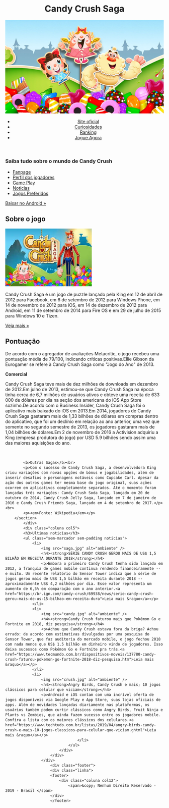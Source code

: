 <head>
	<meta charset="utf-8" />
	<title>Candy Crush Saga</title>
	<link rel="stylesheet" type="text/css" href="estilof.css">   
</head>
<body>
	<div class="header">
		<div class="linha">
			<header>
				<div class="coluna col4">
					<h1 class="logo">Candy Crush Saga</h1>
				</div>
				<div class="coluna col8">
					 <img src="candy.jpg">
				<nav>
				<ul class="menu inline sem-marcador">
					<li><a href="https://community.king.com">Site oficial</a></li>
					<li><a href="https://www.techtudo.com.br/listas/2017/11/candy-crush-saga-confira-10-curiosidades-sobre-o-game.ghtml">Curiosidades</a></li>
					<li><a href="https://community.king.com/en/candy-crush-saga/discussion/220167/is-there-a-world-rank-listing-for-candy-crush-saga">Ranking</a></li>
				    <li><a href="https://king.com/pt_BR/game/candycrush">Jogue Agora</a></li>
       	        </ul>   
      				</nav> 
			</div>
		</header>
	</div>
</div>
<div class="linha"> 
		<section>
			<div class="coluna col3 sidebar">
				<h3>Saiba tudo sobre o mundo de Candy Crush</h3>
				<ul class="sem-marcador sem-padding">
					<li><a href="https://pt-br.facebook.com/CandyCrushBrasil/">Fanpage</a></li>
					<li><a href="http://procrastination.com.br/games/candy-crush-70-dos-jogadores-nunca-pagaram-extras">Perfil dos jogadores</a></li>
					<li><a href="https://www.youtube.com/watch?v=d5Rf0An-jEg">Game Play</a></li>
					<li><a href="https://www.bbc.com/portuguese/noticias/2015/11/151103_candy_crush_mdb">Notícias</a></li>
					<li><a href="https://www.tecmundo.com.br/smartphone/118316-reis-smartphone-candy-crush-clash-of-clans-preferidos-no-brasil.htm">Jogos Preferidos</a></li>
				</ul>
				<a href="https://play.google.com/store/apps/details?id=com.king.candycrushsodasaga&hl=pt_BR" class="botao">Baixar no Android &raquo;</a>
			</div>
			<div class="coluna col9">
				<h2>Sobre o jogo</h2>
				<img src="crush.jpg" alt="tela inicial" />
				<p> Candy Crush Saga é um jogo de puzzle lançado pela King em 12 de abril de 2012 para Facebook, em 6 de setembro de 2012 para Windows Phone, em 14 de novembro de 2012 para iOS, em 14 de dezembro de 2012 para Android, em 11 de setembro de 2014 para Fire OS e em 29 de julho de 2015 para Windows 10 e Tizen.</p>
				<a href="https://pt.wikipedia.org/wiki/Candy_Crush_Saga" class="botao">Veja mais &raquo;</a>
				</div>
			</section>
		</div>
		<div class="conteudo-extra">
			<div class="linha">
				<div class="coluna col7 contato">
		<section>
		<h2><b>Pontuação</b></h2>
		<p>De acordo com o agregador de avaliações Metacritic, o jogo recebeu uma pontuação média de 79/100, indicando críticas positivas.Ellie Gibson da Eurogamer se refere à Candy Crush Saga como "Jogo do Ano" de 2013.
		</p>
			<b>Comercial</b><br>
			<p>Candy Crush Saga teve mais de dez milhões de downloads em dezembro de 2012.Em julho de 2013, estimou-se que Candy Crush Saga na época tinha cerca de 6,7 milhões de usuários ativos e obteve uma receita de 633 000 de dólares por dia na seção dos americana do iOS App Store sozinho.De acordo com o Business Insider, Candy Crush Saga foi o aplicativo mais baixado do iOS em 2013.Em 2014, jogadores de Candy Crush Saga gastaram mais de 1,33 bilhões de dólares em compras dentro do aplicativo, que foi um declínio em relação ao ano anterior, uma vez que somente no segundo semestre de 2013, os jogadores gastaram mais de 1,04 bilhões de dólares.Em 2 de novembro de 2016 a Activision adquiriu a King (empresa produtora do jogo) por USD 5.9 bilhões sendo assim uma das maiores aquisições do ano.<p><br>

			<b>Outras Sagas</b><br>
			<p>Com o sucesso de Candy Crush Saga, a desenvolvedora King criou variações com novas opções de bônus e jogabilidades, além de inserir desafios e personagens notáveis como Cupcake Carl. Apesar da ação dos outros games ter mesma base do jogo original, suas ações ocorrem em aplicativos completamente separados. Até o momento foram lançadas três variações: Candy Crush Soda Saga, lançado em 20 de outubro de 2014, Candy Crush Jelly Saga, lançado em 7 de janeiro de 2016 e Candy Crush Friends Saga, lançado em 4 de setembro de 2017.</p><br>
			<p><em>Fonte: Wikipedia</em></p>
		</section>
			</div>
			<div class="coluna col5">
			<h3>Ultimas noticias</h3>
			<ul class="sem-marcador sem-padding noticias">
				<li>
					<img src="saga.jpg" alt="ambiente" />
					<h4><strong>SÉRIE CANDY CRUSH GEROU MAIS DE US$ 1,5 BILHÃO EM RECEITA DURANTE 2018</strong></h4>
					<p>Embora o primeiro Candy Crush tenha sido lançado em 2012, a franquia de games mobile continua rendendo financeiramente -- e muito. Um recente relatório do Sensor Tower indica que a série de jogos gerou mais de US$ 1,5 bilhão em receita durante 2018 -- aproximadamente US$ 4,2 milhões por dia. Esse valor representa um aumento de 6,5% em comparação com o ano anterior.<a href="https://br.ign.com/candy-crush/69938/news/serie-candy-crush-gerou-mais-de-us-15-bilhao-em-receita-dura">Leia mais &raquo</a></p>
				</li>
				<li>
					<img src="candy.jpg" alt="ambiente" />
					<h4><strong>Candy Crush faturou mais que Pokémon Go e Fortnite em 2018, diz pesquisa</strong></h4>
					<p>Achou que Candy Crush estava fora da briga? Achou errado: de acordo com estimativas divulgadas por uma pesquisa do Sensor Tower, que faz auditoria do mercado mobile, o jogo fechou 2018 com nada menos que US$ 1.5 bilhão em dinheiro vindo de jogadores. Isso deixa sucessos como Pokémon Go e Fortnite pra trás.<a href="https://www.tecmundo.com.br/dispositivos-moveis/137780-candy-crush-faturou-pokemon-go-fortnite-2018-diz-pesquisa.htm">Leia mais &raquo</a></p>
				</li>
				<li>
					<img src="crush.jpg" alt="ambiente" />
					<h4><strong>Angry Birds, Candy Crush e mais; 10 jogos clássicos para celular que viciam</strong></h4>
					<p>Android e iOS contam com uma incrível oferta de jogos disponíveis via Google Play e App Store, suas lojas oficiais de apps. Além de novidades lançadas diariamente nas plataformas, os usuários também podem curtir clássicos como Angry Birds, Fruit Ninja e Plants vs Zombies, que ainda fazem sucesso entre os jogadores mobile. Confira a lista com os maiores clássicos dos celulares.<a href="https://www.techtudo.com.br/listas/2019/04/angry-birds-candy-crush-e-mais-10-jogos-classicos-para-celular-que-viciam.ghtml">Leia mais &raquo</a></p>
									</li>
								</ul>
							</div>
						</div>
					</div>
						<div class="footer">
						<div class="linha">
						<footer>
							<div class="coluna col12">
								<span>&copy; Nenhum Direito Reservado - 2019 - Brasil </span>
						</div>
						</footer>
</body>
</html>
